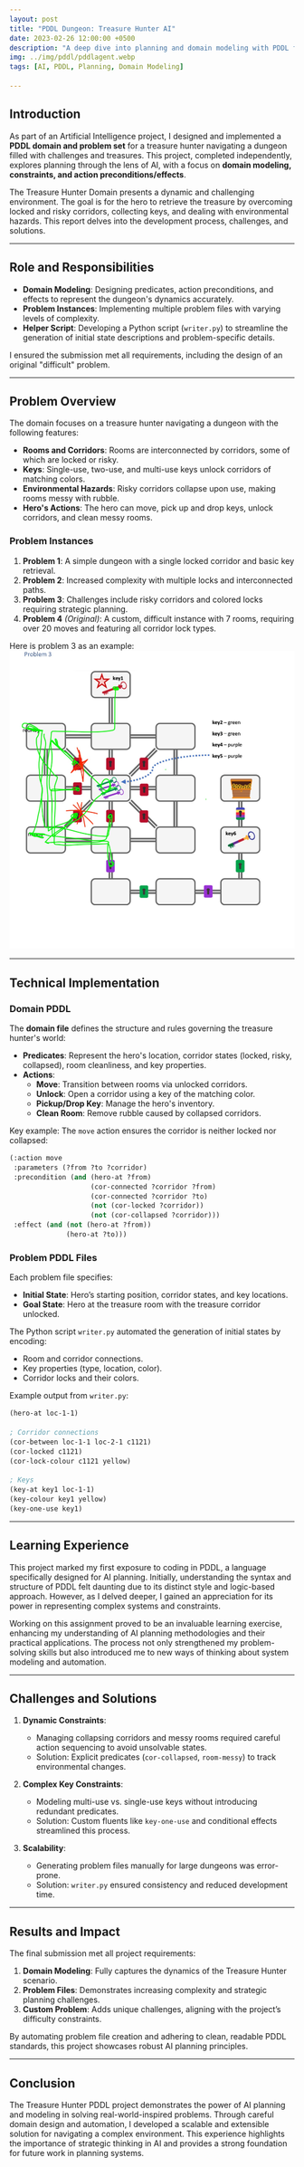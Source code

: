 ```yaml
---
layout: post  
title: "PDDL Dungeon: Treasure Hunter AI"  
date: 2023-02-26 12:00:00 +0500  
description: "A deep dive into planning and domain modeling with PDDL for a treasure hunter in a dungeon environment."  
img: ../img/pddl/pddlagent.webp
tags: [AI, PDDL, Planning, Domain Modeling]  

---
```


## Introduction

As part of an Artificial Intelligence project, I designed and implemented a **PDDL domain and problem set** for a treasure hunter navigating a dungeon filled with challenges and treasures. This project, completed independently, explores planning through the lens of AI, with a focus on **domain modeling, constraints, and action preconditions/effects**. 

The Treasure Hunter Domain presents a dynamic and challenging environment. The goal is for the hero to retrieve the treasure by overcoming locked and risky corridors, collecting keys, and dealing with environmental hazards. This report delves into the development process, challenges, and solutions.

---

## Role and Responsibilities
- **Domain Modeling**: Designing predicates, action preconditions, and effects to represent the dungeon's dynamics accurately.
- **Problem Instances**: Implementing multiple problem files with varying levels of complexity.
- **Helper Script**: Developing a Python script (`writer.py`) to streamline the generation of initial state descriptions and problem-specific details.

I ensured the submission met all requirements, including the design of an original "difficult" problem.

---

## Problem Overview

The domain focuses on a treasure hunter navigating a dungeon with the following features:
- **Rooms and Corridors**: Rooms are interconnected by corridors, some of which are locked or risky.
- **Keys**: Single-use, two-use, and multi-use keys unlock corridors of matching colors.
- **Environmental Hazards**: Risky corridors collapse upon use, making rooms messy with rubble.
- **Hero's Actions**: The hero can move, pick up and drop keys, unlock corridors, and clean messy rooms.

### Problem Instances

1. **Problem 1**: A simple dungeon with a single locked corridor and basic key retrieval.
2. **Problem 2**: Increased complexity with multiple locks and interconnected paths.
3. **Problem 3**: Challenges include risky corridors and colored locks requiring strategic planning.
4. **Problem 4** *(Original)*: A custom, difficult instance with 7 rooms, requiring over 20 moves and featuring all corridor lock types.

Here is problem 3 as an example:
![](../assets/img/pddl/p2.jpg)

---

## Technical Implementation

### Domain PDDL

The **domain file** defines the structure and rules governing the treasure hunter's world:
- **Predicates**: Represent the hero's location, corridor states (locked, risky, collapsed), room cleanliness, and key properties.
- **Actions**:
  - **Move**: Transition between rooms via unlocked corridors.
  - **Unlock**: Open a corridor using a key of the matching color.
  - **Pickup/Drop Key**: Manage the hero's inventory.
  - **Clean Room**: Remove rubble caused by collapsed corridors.

Key example: The `move` action ensures the corridor is neither locked nor collapsed:

```lisp
(:action move
 :parameters (?from ?to ?corridor)
 :precondition (and (hero-at ?from)
                    (cor-connected ?corridor ?from)
                    (cor-connected ?corridor ?to)
                    (not (cor-locked ?corridor))
                    (not (cor-collapsed ?corridor)))
 :effect (and (not (hero-at ?from))
              (hero-at ?to)))
```

### Problem PDDL Files

Each problem file specifies:
- **Initial State**: Hero’s starting position, corridor states, and key locations.
- **Goal State**: Hero at the treasure room with the treasure corridor unlocked.

The Python script `writer.py` automated the generation of initial states by encoding:
- Room and corridor connections.
- Key properties (type, location, color).
- Corridor locks and their colors.

Example output from `writer.py`:
```lisp
(hero-at loc-1-1)

; Corridor connections
(cor-between loc-1-1 loc-2-1 c1121)
(cor-locked c1121)
(cor-lock-colour c1121 yellow)

; Keys
(key-at key1 loc-1-1)
(key-colour key1 yellow)
(key-one-use key1)
```

---

## Learning Experience

This project marked my first exposure to coding in PDDL, a language specifically designed for AI planning. Initially, understanding the syntax and structure of PDDL felt daunting due to its distinct style and logic-based approach. However, as I delved deeper, I gained an appreciation for its power in representing complex systems and constraints. 

Working on this assignment proved to be an invaluable learning exercise, enhancing my understanding of AI planning methodologies and their practical applications. The process not only strengthened my problem-solving skills but also introduced me to new ways of thinking about system modeling and automation. 

---

## Challenges and Solutions

1. **Dynamic Constraints**: 
   - Managing collapsing corridors and messy rooms required careful action sequencing to avoid unsolvable states.
   - Solution: Explicit predicates (`cor-collapsed`, `room-messy`) to track environmental changes.

2. **Complex Key Constraints**: 
   - Modeling multi-use vs. single-use keys without introducing redundant predicates.
   - Solution: Custom fluents like `key-one-use` and conditional effects streamlined this process.

3. **Scalability**: 
   - Generating problem files manually for large dungeons was error-prone.
   - Solution: `writer.py` ensured consistency and reduced development time.

---

## Results and Impact

The final submission met all project requirements:
1. **Domain Modeling**: Fully captures the dynamics of the Treasure Hunter scenario.
2. **Problem Files**: Demonstrates increasing complexity and strategic planning challenges.
3. **Custom Problem**: Adds unique challenges, aligning with the project’s difficulty constraints.

By automating problem file creation and adhering to clean, readable PDDL standards, this project showcases robust AI planning principles.

---

## Conclusion

The Treasure Hunter PDDL project demonstrates the power of AI planning and modeling in solving real-world-inspired problems. Through careful domain design and automation, I developed a scalable and extensible solution for navigating a complex environment. This experience highlights the importance of strategic thinking in AI and provides a strong foundation for future work in planning systems.
